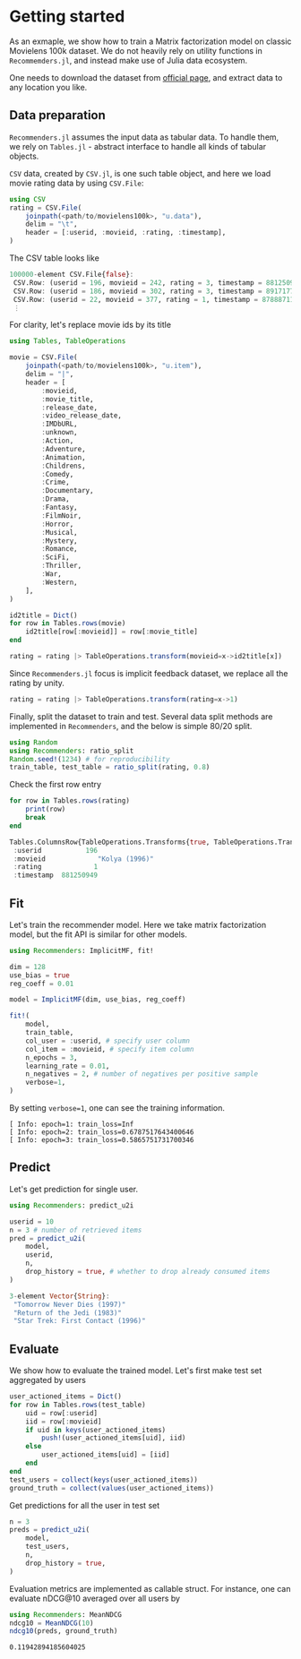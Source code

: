 # Getting started

As an exmaple, we show how to train a Matrix factorization model on classic Movielens 100k dataset.
We do not heavily rely on utility functions in `Recommemders.jl`, and instead make use of Julia data ecosystem.

One needs to download the dataset from [official page](https://grouplens.org/datasets/movielens/100k/), and extract  data to any location you like.
## Data preparation
`Recommenders.jl` assumes the input data as tabular data.
To handle them, we rely on `Tables.jl` - abstract interface to handle all kinds of tabular objects.

`CSV` data, created by `CSV.jl`, is one such table object, and here we load movie rating data by using `CSV.File`:

```julia
using CSV
rating = CSV.File(
    joinpath(<path/to/movielens100k>, "u.data"),
    delim = "\t",
    header = [:userid, :movieid, :rating, :timestamp],
)
```
The CSV table looks like
```julia
100000-element CSV.File{false}:
 CSV.Row: (userid = 196, movieid = 242, rating = 3, timestamp = 881250949)
 CSV.Row: (userid = 186, movieid = 302, rating = 3, timestamp = 891717742)
 CSV.Row: (userid = 22, movieid = 377, rating = 1, timestamp = 878887116)
 ⋮
```

For clarity, let's replace movie ids by its title
```julia
using Tables, TableOperations

movie = CSV.File(
    joinpath(<path/to/movielens100k>, "u.item"),
    delim = "|",
    header = [
        :movieid,
        :movie_title,
        :release_date,
        :video_release_date,
        :IMDbURL,
        :unknown,
        :Action,
        :Adventure,
        :Animation,
        :Childrens,
        :Comedy,
        :Crime,
        :Documentary,
        :Drama,
        :Fantasy,
        :FilmNoir,
        :Horror,
        :Musical,
        :Mystery,
        :Romance,
        :SciFi,
        :Thriller,
        :War,
        :Western,
    ],
)

id2title = Dict()
for row in Tables.rows(movie)
    id2title[row[:movieid]] = row[:movie_title]
end

rating = rating |> TableOperations.transform(movieid=x->id2title[x])
```

Since `Recommenders.jl` focus is implicit feedback dataset, we replace all the rating by unity.
```julia
rating = rating |> TableOperations.transform(rating=x->1)
```

Finally, split the dataset to train and test. Several data split methods are implemented in `Recommenders`, and the below is simple 80/20 split.
```julia
using Random
using Recommenders: ratio_split
Random.seed!(1234) # for reproducibility
train_table, test_table = ratio_split(rating, 0.8)
```

Check the first row entry
```julia
for row in Tables.rows(rating)
    print(row)
    break
end
```

```julia
Tables.ColumnsRow{TableOperations.Transforms{true, TableOperations.Transforms{true, CSV.File, NamedTuple{(:movieid,), Tuple{var"#1#2"}}}, NamedTuple{(:rating,), Tuple{var"#3#4"}}}}:
 :userid           196
 :movieid             "Kolya (1996)"
 :rating             1
 :timestamp  881250949
```

## Fit
Let's train the recommender model. Here we take matrix factorization model, but the fit API is similar for other models.
```julia
using Recommenders: ImplicitMF, fit!

dim = 128
use_bias = true
reg_coeff = 0.01

model = ImplicitMF(dim, use_bias, reg_coeff)

fit!(
    model,
    train_table,
    col_user = :userid, # specify user column
    col_item = :movieid, # specify item column
    n_epochs = 3,
    learning_rate = 0.01,
    n_negatives = 2, # number of negatives per positive sample
    verbose=1,
)
```
By setting `verbose=1`, one can see the training information.
```
[ Info: epoch=1: train_loss=Inf
[ Info: epoch=2: train_loss=0.6787517643400646
[ Info: epoch=3: train_loss=0.5865751731700346
```
## Predict
Let's get prediction for single user.
```julia
using Recommenders: predict_u2i

userid = 10
n = 3 # number of retrieved items
pred = predict_u2i(
    model,
    userid,
    n,
    drop_history = true, # whether to drop already consumed items
)
```

```julia
3-element Vector{String}:
 "Tomorrow Never Dies (1997)"
 "Return of the Jedi (1983)"
 "Star Trek: First Contact (1996)"
```

## Evaluate
We show how to evaluate the trained model.
Let's first make test set aggregated by users
```julia
user_actioned_items = Dict()
for row in Tables.rows(test_table)
    uid = row[:userid]
    iid = row[:movieid]
    if uid in keys(user_actioned_items)
        push!(user_actioned_items[uid], iid)
    else
        user_actioned_items[uid] = [iid]
    end
end
test_users = collect(keys(user_actioned_items))
ground_truth = collect(values(user_actioned_items))
```

Get predictions for all the user in test set
```julia
n = 3
preds = predict_u2i(
    model,
    test_users,
    n,
    drop_history = true,
)
```
Evaluation metrics are implemented as callable struct.
For instance, one can evaluate nDCG@10 averaged over all users by
```julia
using Recommenders: MeanNDCG
ndcg10 = MeanNDCG(10)
ndcg10(preds, ground_truth)
```
```
0.11942894185604025
```